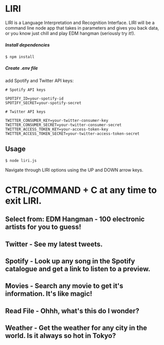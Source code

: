 
# LIRI
LIRI is a Language Interpretation and Recognition Interface. LIRI will be a command line node app that takes in parameters and gives you back data, or you know just chill and play EDM hangman (seriously try it!).

##### Install dependencies
`$ npm install`

##### Create .env file 
add Spotify and Twitter API keys:

```
# Spotify API keys

SPOTIFY_ID=your-spotify-id
SPOTIFY_SECRET=your-spotify-secret

# Twitter API keys

TWITTER_CONSUMER_KEY=your-twitter-consumer-key
TWITTER_CONSUMER_SECRET=your-twitter-consumer-secret
TWITTER_ACCESS_TOKEN_KEY=your-access-token-key
TWITTER_ACCESS_TOKEN_SECRET=your-twitter-access-token-secret
```
## Usage
`$ node liri.js`

Navigate through LIRI options using the UP and DOWN arrow keys.

CTRL/COMMAND + C at any time to exit LIRI.
===============
Select from:
EDM Hangman - 100 electronic artists for you to guess!
---------------
Twitter - See my latest tweets.
---------------
Spotify - Look up any song in the Spotify catalogue and get a link to listen to a preview.
---------------
Movies - Search any movie to get it's information. It's like magic!
---------------
Read File - Ohhh, what's this do I wonder?
---------------
Weather - Get the weather for any city in the world. Is it always so hot in Tokyo?
---------------
